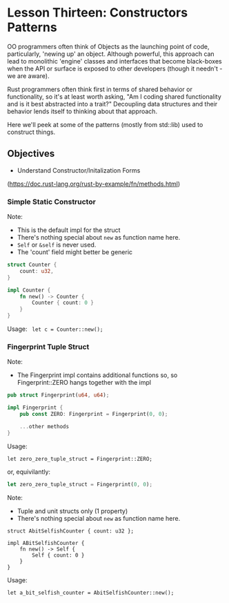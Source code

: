 # Lesson Thirteen: Constructors Patterns 


OO programmers often think of Objects as the launching point of code, particularly, 'newing up' an object.  Although powerful, this approach can lead to monolithic 'engine' classes and interfaces that become black-boxes when the API or surface is exposed to other developers (though it needn't - we are aware). 

Rust programmers often think first in terms of shared behavior or functionality, so it's at least worth asking, "Am I coding shared functionality and is it best abstracted into a trait?"  Decoupling data structures and their behavior lends itself to thinking about that approach. 

Here we'll peek at some of the patterns (mostly from std::lib) used to construct things.   

## Objectives 
- Understand Constructor/Initalization Forms 

(https://doc.rust-lang.org/rust-by-example/fn/methods.html)


### Simple Static Constructor

Note: 
- This is the default impl for the struct 
- There's nothing special about `new` as function name here.
- `Self` or `&self` is never used. 
- The 'count' field might better be generic

```rust
struct Counter {
    count: u32,
}

impl Counter {
    fn new() -> Counter {
        Counter { count: 0 }
    }
}
```


Usage:
``` let c = Counter::new();```


### Fingerprint Tuple Struct
Note: 
- The Fingerprint impl contains additional functions so,
so Fingerprint::ZERO hangs together with the impl 

```rust
pub struct Fingerprint(u64, u64);

impl Fingerprint {
    pub const ZERO: Fingerprint = Fingerprint(0, 0);

    ...other methods
}
```

Usage:
```
let zero_zero_tuple_struct = Fingerprint::ZERO;
```
or, equivilantly:
```rust
let zero_zero_tuple_struct = Fingerprint(0, 0);
```


Note: 
- Tuple and unit structs only (1 property) 
- There's nothing special about `new` as function name here.


```
struct AbitSelfishCounter { count: u32 };

impl ABitSelfishCounter {
    fn new() -> Self {
        Self { count: 0 }
    }
}

```

Usage:
```
let a_bit_selfish_counter = AbitSelfishCounter::new();
```







